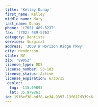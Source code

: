 ```yaml
---
title: 'Kelley Dunay'
first_name: Kelley
middle_name: Mary
last_name: Dunay
phone: '(702) 489-5237'
fax: '(702) 489-5763'
category: Dentists
services: Surgical
address: '3039 W Horizon Ridge Pkwy'
city: Henderson
state: NV
zip: '89052'
license_type: DDS
license_number: S3-183
license_status: Active
license_expiration: 6/30/15
_geoloc:
  lng: -115.09895
  lat: 35.979863
id: 19f6ef38-bdf8-4e34-9397-13f617d339c6
---
```

